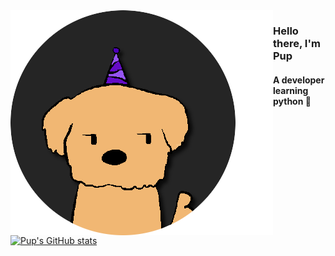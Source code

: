 <img align='left' src="https://github.com/XePupp/XePupp/blob/main/images/pfp.png?raw=true">

### Hello there, I'm Pup
#### A developer learning python 🐍
[![Pup's GitHub stats](https://github-readme-stats.vercel.app/api?username=xepupp&theme=github_dark)](https://github.com/xepup)